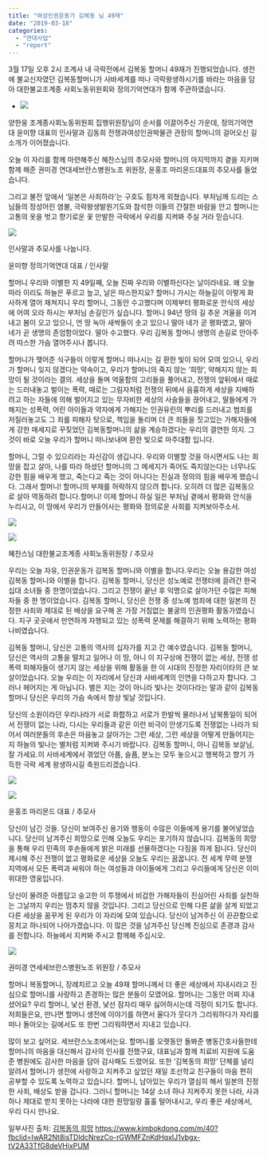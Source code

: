 ```yaml
---
title: "여성인권운동가 김복동 님 49재"
date: "2019-03-18"
categories: 
  - "연대사업"
  - "report"
---
```


3월 17일 오후 2시 조계사 내 극락전에서 김복동 할머니 49재가 진행되었습니다. 생전에 불교신자였던 김복동할머니가 사바세계를 떠나 극락왕생하시기를 바라는 마음을 담아 대한불교조계종 사회노동위원회와 정의기억연대가 함께 주관하였습니다.

- ![](http://womenandwar.net/kr/wp-content/uploads/2019/03/R720x02-1.jpg)
    

양한웅 조계종사회노동위원회 집행위원장님이 순서를 이끌어주신 가운데, 정의기억연대 윤미향 대표의 인사말과 김동희 전쟁과여성인권박물관 관장의 할머니의 걸어오신 길 소개가 이어졌습니다.

오늘 이 자리를 함께 마련해주신 혜찬스님의 추모사와 할머니의 마지막까지 곁을 지키며 함께 해준 권미경 연대세브란스병원노조 위원장, 윤홍조 마리몬드대표의 추모사를 들었습니다.

그리고 불전 앞에서 ‘일본은 사죄하라’는 구호도 힘차게 외쳤습니다. 부처님께 드리는 스님들의 정성어린 염불, 극락왕생발원기도와 참석한 이들의 간절한 바람을 안고 할머니는 고통의 옷을 벗고 향기로운 꽃 만발한 극락에서 우리를 지켜봐 주실 거라 믿습니다.

![](http://womenandwar.net/kr/wp-content/uploads/2019/03/KakaoTalk_20190318_131550283.jpg)

인사말과 추모사를 나눕니다.

윤미향 정의기억연대 대표 / 인사말

할머니 우리와 이별한 지 49일째, 오늘 진짜 우리와 이별하신다는 날이라네요. 왜 오늘따라 이리도 하늘은 푸르고 높고, 날은 따스한지요? 할머니 가시는 하늘길이 이렇게 화사하게 열어 재쳐지니 우리 할머니, 그동안 수고했다며 이제부터 평화로운 안식의 세상에 어여 오라 하시는 부처님 손길인가 싶습니다. 할머니 94년 땅의 길 추운 겨울을 이겨내고 봄이 오고 있으니, 언 땅 녹아 새싹들이 솟고 있으니 딸아 네가 곧 평화였고, 딸아 네가 곧 생명의 존엄함이었다. 딸아 수고했다. 우리 김복동 할머니 생명의 손길로 안아주려 따스한 가슴 열어주시나 봅니다.

할머니가 맺어준 식구들이 이렇게 할머니 떠나시는 길 환한 빛이 되어 모여 있으니, 우리가 할머니 잊지 않겠다는 약속이고, 우리가 할머니의 죽지 않는 ‘희망’, 약해지지 않는 희망이 될 것이라는 결의. 세상을 돌며 억울함의 고리들을 풀어내고, 전쟁의 앞뒤에서 때로는 드러내놓고 벌이는 폭력, 때로는 그림자처럼 전쟁의 뒤에서 음흉하게 세상을 지배하려고 하는 자들에 의해 벌어지고 있는 무자비한 세상의 사슬들을 끊어내고, 딸들에게 가해지는 성폭력, 어린 아이들과 약자에게 가해지는 인권유린의 뿌리를 드러내고 범죄를 저질러놓고도 그 죄를 피해자 탓으로, 책임을 돌리며 더 큰 죄들을 짓고있는 가해자들에게 강한 매세지로 꾸짖었던 김복동할머니의 삶을 계승하겠다는 우리의 결연한 의지. 그것이 바로 오늘 우리가 할머니 떠나보내며 환한 빛으로 마주대함 입니다.

할머니, 그럴 수 있으리라는 자신감이 생깁니다. 우리와 이별할 것을 아시면서도 나는 희망을 잡고 살아, 나를 따라 하셨던 할머니의 그 메세지가 죽어도 죽지않는다는 너무나도 강한 힘을 배우게 했고, 죽는다고 죽는 것이 아니다는 진실과 정의의 힘을 배우게 했습니다. 그래서 할머니! 할머니의 부재를 허락하지 않으려 합니다. 오히려 더 많은 김복동으로 살아 역동하려 합니다.할머니! 이제 할머니 하실 일은 부처님 곁에서 평화와 안식을 누리시고, 이 땅에서 우리가 만들어사는 평화와 정의로운 사회를 지켜보아주소서.

![](http://womenandwar.net/kr/wp-content/uploads/2019/03/KakaoTalk_20190318_131549694.jpg)

![](http://womenandwar.net/kr/wp-content/uploads/2019/03/KakaoTalk_20190318_131549868.jpg)

혜찬스님 대한불교조계종 사회노동위원장 / 추모사

우리는 오늘 자유, 인권운동가 김복동 할머니와 이별을 합니다.우리는 오늘 용감한 여성 김복동 할머니와 이별을 합니다. 김복동 할머니, 당신은 성노예로 전쟁터에 끌려간 한국 십대 소녀들 중 한명이었습니다. 그리고 전쟁이 끝난 후 익명으로 살아가던 수많은 피해자들 중 한 명이었습니다. 김복동 할머니, 당신은 전쟁 중 성노예 범죄에 대한 일본의 진정한 사죄와 제대로 된 배상을 요구해 온 가장 거침없는 불굴의 인권평화 활동가였습니다. 지구 곳곳에서 만연하게 자행되고 있는 성폭력 문제를 해결하기 위해 노력하는 평화나비였습니다.

김복동 할머니, 당신은 고통의 역사의 십자가를 지고 간 예수였습니다. 김복동 할머니, 당신은 역사의 고통을 떨치고 일어나 이 땅, 아니 이 지구상에 전쟁이 없는 세상, 전쟁 성폭력 피해자들이 생기지 않는 세상을 위해 활동을 한 이 시대의 진정한 자리이타의 큰 보살이었습니다. 오늘 우리는 이 자리에서 당신과 사바세계의 인연을 다하고자 합니다. 그러나 헤어지는 게 아닙니다. 별은 지는 것이 아니라 빛나는 것이다라는 말과 같이 김복동 할머니 당신은 우리의 가슴 속에서 항상 빛날 것입니다.

당신의 소원이라던 우리나라가 서로 화합하고 서로가 한발씩 물러나서 남북통일이 되어서 전쟁이 없는 나라, 다시는 우리들과 같은 이런 비극이 안생기도록 전쟁없는 나라가 되어서 여러분들의 후손은 마음놓고 살아가는 그런 세상, 그런 세상을 어떻게 만들어지는지 하늘의 빛나는 별처럼 지켜봐 주시기 바랍니다. 김복동 할머니, 아니 김복동 보살님, 잘 가세요.이 사바세계에서 겪었던 아픔, 슬픔, 분노는 모두 놓으시고 행복하고 향기 가득한 극락 세계 왕생하시길 축원드리겠습니다.

![](http://womenandwar.net/kr/wp-content/uploads/2019/03/R720x01.jpg)

![](http://womenandwar.net/kr/wp-content/uploads/2019/03/R720x03.jpg)

윤홍조 마리몬드 대표 / 추모사

당신이 남긴 것들. 당신이 보여주신 용기와 행동이 수많은 이들에게 용기를 불어넣었습니다. 당신이 남겨주신 희망으로 인해 오늘도 우리는 포기하지 않습니다. 김복동의 희망을 통해 우리 민족의 후손들에게 밝은 미래를 선물하겠다는 다짐을 하게 됩니다. 당신이 제시해 주신 전쟁이 없고 평화로운 세상을 오늘도 우리는 꿈꿉니다. 전 세계 무력 분쟁 지역에서 모든 폭력과 싸워야 하는 여성들과 아이들에게 그리고 우리들에게 당신은 이미 위대한 영웅입니다.

당신이 물려준 아름답고 숭고한 이 투쟁에서 비겁한 가해자들이 진심어린 사죄를 실천하는 그날까지 우리는 멈추지 않을 것입니다. 그리고 당신으로 인해 다른 삶을 살게 되었고 다른 세상을 꿈꾸게 된 우리가 이 자리에 모여 있습니다. 당신이 남겨주신 이 끈끈함으로 뭉치고 하나되어 나아가겠습니다. 이 많은 것을 남겨주신 당신께 진심으로 존경과 감사를 전합니다. 하늘에서 지켜봐 주시고 함께해 주십시오.

![](http://womenandwar.net/kr/wp-content/uploads/2019/03/KakaoTalk_20190318_131550433.jpg)

권미경 연세세브란스병원노조 위원장 / 추모사

할머니 복동할머니, 장례치르고 오늘 49재 할머니께서 더 좋은 세상에서 지내시라고 진심으로 할머니를 사랑하고 존경하는 많은 분들이 모였어요. 할머니는 그동안 어찌 지내셨어요? 우리 할머니, 낯선 환경, 낯선 잠자리 매우 싫어하시는데 걱정이 되기도 합니다. 저희들은요, 만나면 할머니 생전에 이야기를 하면서 울다가 웃다가 그리워하다가 자리를 떠나 돌아오는 길에서도 또 한번 그리워하면서 지내고 있습니다.

많이 보고 싶어요. 세브란스노조에서는요. 할머니를 오랫동안 돌봐준 병동간호사들한테 할머니의 마음을 대신해서 감사의 인사를 전했구요, 대표님과 함께 치료비 지원에 도움 준 병원에도 감사한 마음을 담아 감사패도 드렸어요. 또한 ‘김복동의 희망’ 단체를 널리 알려서 할머니가 생전에 사랑하고 지켜주고 싶었던 재일 조선학교 친구들이 마음 편히 공부할 수 있도록 노력하고 있습니다. 할머니, 남아있는 우리가 열심히 해서 일본의 진정한 사죄, 배상도 받을 겁니다. 그러니 할머니는 14살 소녀 하나 지켜주지 못한 나라, 사과 하나 제대로 받지 못하는 나라에 대한 원망일랑 훌훌 털어내시고, 우리 좋은 세상에서, 우리 다시 만나요.

일부사진 출처: [김복동의 희망](https://www.kimbokdong.com/m/40?fbclid=IwAR2Nt8isTDldcNrezCo-rGWMFZnKdHqxIJ1vbgx-tV2A33TfG8deVHixPUM) https://www.kimbokdong.com/m/40?fbclid=IwAR2Nt8isTDldcNrezCo-rGWMFZnKdHqxIJ1vbgx-tV2A33TfG8deVHixPUM
